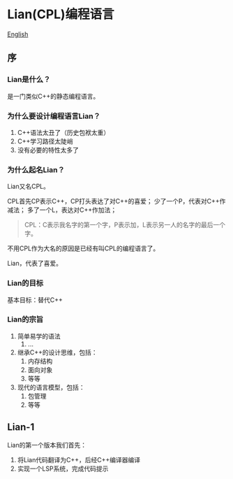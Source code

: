 # Lian(CPL)编程语言

[English](doc-en/README.md)

## 序

### Lian是什么？

是一门类似C++的静态编程语言。

### 为什么要设计编程语言Lian？

1. C++语法太丑了（历史包袱太重）
2. C++学习路径太陡峭
3. 没有必要的特性太多了

### 为什么起名Lian？

Lian又名CPL。

CPL首先CP表示C++，CP打头表达了对C++的喜爱；
少了一个P，代表对C++作减法；
多了一个L，表达对C++作加法；
> CPL：C表示我名字的第一个字，P表示加，L表示另一人的名字的最后一个字。

不用CPL作为大名的原因是已经有叫CPL的编程语言了。

Lian，代表了喜爱。

### Lian的目标

基本目标：替代C++

### Lian的宗旨

1. 简单易学的语法
    1. ...
2. 继承C++的设计思维，包括：
    1. 内存结构
    2. 面向对象
    3. 等等
3. 现代的语言模型，包括：
    1. 包管理
    2. 等等

## Lian-1

Lian的第一个版本我们首先：
1. 将Lian代码翻译为C++，后经C++编译器编译
2. 实现一个LSP系统，完成代码提示
